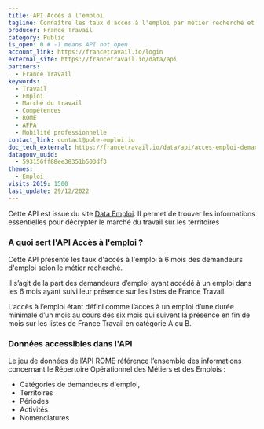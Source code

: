 ```yaml
---
title: API Accès à l'emploi
tagline: Connaître les taux d'accès à l'emploi par métier recherché et par territoire.
producer: France Travail
category: Public
is_open: 0 # -1 means API not open
account_link: https://francetravail.io/login
external_site: https://francetravail.io/data/api
partners:
  - France Travail
keywords:
  - Travail
  - Emploi
  - Marché du travail
  - Compétences
  - ROME
  - AFPA
  - Mobilité professionnelle
contact_link: contact@pole-emploi.io
doc_tech_external: https://francetravail.io/data/api/acces-emploi-demandeurs-emploi?tabgroup-api=documentation&doc-section=api-doc-section-stats-d-acc%C3%A8s-%C3%A0-l-emploi-des-demandeurs-d-emploi-cat%C3%A9gories-a-et-b-%28acc_1%29
datagouv_uuid:
  - 593156ff88ee38351b503df3
themes:
  - Emploi
visits_2019: 1500
last_update: 29/12/2022
---
```


Cette API est issue du site [Data Emploi](https://dataemploi.pole-emploi.fr/accueil).
Il permet de  trouver les informations essentielles pour décrypter le marché du travail sur les territoires

### A quoi sert l'API Accès à l'emploi ?

Cette API présente les taux d'accès à l'emploi à 6 mois des demandeurs d'emploi selon le métier recherché. 

Il s’agit de la part des demandeurs d’emploi ayant accédé à un emploi dans les 6 mois ayant suivi leur présence sur les listes de France Travail. 

L’accès à l’emploi étant défini comme l’accès à un emploi d’une durée minimale d’un mois au cours des six mois qui suivent la présence en fin de mois sur les listes de France Travail en catégorie A ou B.

### Données accessibles dans l'API

Le jeu de données de l’API ROME référence l’ensemble des informations concernant le Répertoire Opérationnel des Métiers et des Emplois :

- Catégories de demandeurs d'emploi,
- Territoires
- Périodes
- Activités
- Nomenclatures
